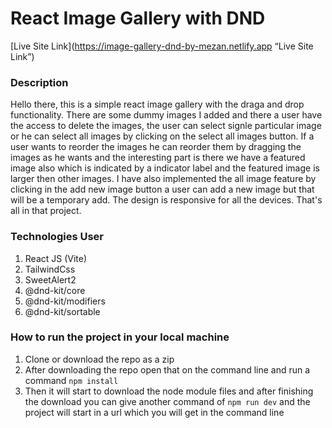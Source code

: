 # React Image Gallery with DND

[Live Site Link](https://image-gallery-dnd-by-mezan.netlify.app “Live Site Link”)

### Description

Hello there, this is a simple react image gallery with the draga and drop functionality. There are some dummy images I added and there a user have the access to delete the images, the user can select signle particular image or he can select all images by clicking on the select all images button. If a user wants to reorder the images he can reorder them by dragging the images as he wants and the interesting part is there we have a featured image also which is indicated by a indicator label and the featured image is larger then other images. I have also implemented the all image feature by clicking in the add new image button a user can add a new image but that will be a temporary add. The design is responsive for all the devices. That's all in that project.

### Technologies User

1. React JS (Vite)
2. TailwindCss
3. SweetAlert2
4. @dnd-kit/core
5. @dnd-kit/modifiers
6. @dnd-kit/sortable

### How to run the project in your local machine

1. Clone or download the repo as a zip
2. After downloading the repo open that on the command line and run a command `npm install`
3. Then it will start to download the node module files and after finishing the download you can give another command of `npm run dev` and the project will start in a url which you will get in the command line
